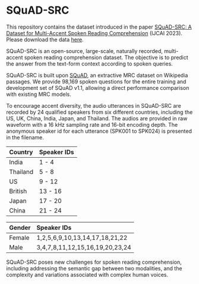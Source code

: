 # SQuAD-SRC
This repository contains the dataset introduced in the paper [SQuAD-SRC: A Dataset for Multi-Accent Spoken Reading Comprehension](https://www.ijcai.org/proceedings/2023/0578.pdf) (IJCAI 2023). Please download the data [here](https://drive.google.com/drive/folders/1f95kfMInB1ohM33vGoHdlL_LRm6CFASz?usp=drive_link).

SQuAD-SRC is an open-source, large-scale, naturally recorded, multi-accent spoken reading comprehension dataset. The objective is to predict the answer from the text-form context according to spoken queries. 

SQuAD-SRC is built upon [SQuAD](https://rajpurkar.github.io/SQuAD-explorer/), an extractive MRC dataset on Wikipedia passages. We provide 98,169 spoken questions for the entire training and development set of SQuAD v1.1, allowing a direct performance comparison with existing MRC models.

To encourage accent diversity, the audio utterances in SQuAD-SRC are recorded by 24 qualified speakers from six different countries, including the US, UK, China, India, Japan, and Thailand. The audios are provided in raw waveform with a 16 kHz sampling rate and 16-bit encoding depth. The anonymous speaker id for each utterance (SPK001 to SPK024) is presented in the filename.

| Country | Speaker IDs  |
|:-|:-|
| India | 1 - 4  |
| Thailand | 5 - 8  |
| US | 9 - 12  |
| British | 13 - 16  |
| Japan | 17 - 20  |
| China | 21 - 24  |

| Gender | Speaker IDs  |
|:-|:-|
| Female | 1,2,5,6,9,10,13,14,17,18,21,22  |
| Male | 3,4,7,8,11,12,15,16,19,20,23,24  |

SQuAD-SRC poses new challenges for spoken reading comprehension, including addressing the semantic gap between two modalities, and the complexity and variations associated with complex human voices.

